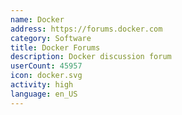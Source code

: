 ```yaml
---
name: Docker
address: https://forums.docker.com
category: Software
title: Docker Forums
description: Docker discussion forum
userCount: 45957
icon: docker.svg
activity: high
language: en_US
---
```

